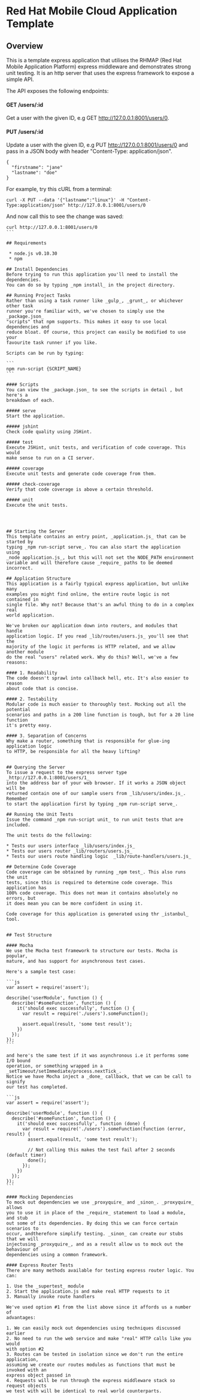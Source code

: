 # Red Hat Mobile Cloud Application Template

## Overview
This is a template express application that utilises the RHMAP (Red Hat Mobile
Application Platform) express middleware and demonstrates strong unit testing.
It is an http server that uses the express framework to expose a simple API.

The API exposes the following endpoints:

#### GET /users/:id
Get a user with the given ID, e.g GET http://127.0.0.1:8001/users/0.

#### PUT /users/:id
Update a user with the given ID, e.g PUT http://127.0.0.1:8001/users/0 and
pass in a JSON body with header "Content-Type: application/json".

```
{
  "firstname": "jane"
  "lastname": "doe"
}
```

For example, try this cURL from a terminal:

```
curl -X PUT --data '{"lastname":"linux"}' -H "Content-Type:application/json" http://127.0.0.1:8001/users/0
```

And now call this to see the change was saved:
````
curl http://127.0.0.1:8001/users/0
```

## Requirements

 * node.js v0.10.30
 * npm

## Install Dependencies
Before trying to run this application you'll need to install the dependencies.
You can do so by typing _npm install_ in the project directory.

## Running Project Tasks
Rather than using a task runner like _gulp_, _grunt_, or whichever other task
runner you're familiar with, we've chosen to simply use the _package.json_
"scripts" that npm supports. This makes it easy to use local dependencies and
reduce bloat. Of course, this project can easily be modified to use your
favourite task runner if you like.

Scripts can be run by typing:

```
npm run-script {SCRIPT_NAME}
```

#### Scripts
You can view the _package.json_ to see the scripts in detail , but here's a
breakdown of each.

##### serve
Start the application.

##### jshint
Check code quality using JSHint.

##### test
Execute JSHint, unit tests, and verification of code coverage. This would
make sense to run on a CI server.

##### coverage
Execute unit tests and generate code coverage from them.

##### check-coverage
Verify that code coverage is above a certain threshold.

##### unit
Execute the unit tests.




## Starting the Server
This template contains an entry point, _application.js_ that can be started by
typing _npm run-script serve_. You can also start the application using
_node application.js_, but this will not set the NODE_PATH environment
variable and will therefore cause _require_ paths to be deemed incorrect.

## Application Structure
This application is a fairly typical express application, but unlike many
examples you might find online, the entire route logic is not contained in
single file. Why not? Because that's an awful thing to do in a complex real
world application.

We've broken our application down into routers, and modules that handle
application logic. If you read _lib/routes/users.js_ you'll see that the
majority of the logic it performs is HTTP related, and we allow another module
do the real "users" related work. Why do this? Well, we've a few reasons:

#### 1. Readability
The code doesn't sprawl into callback hell, etc. It's also easier to reason
about code that is concise.

#### 2. Testability
Modular code is much easier to thoroughly test. Mocking out all the potential
scenarios and paths in a 200 line function is tough, but for a 20 line function
it's pretty easy.

#### 3. Separation of Concerns
Why make a router, something that is responsible for glue-ing application logic
to HTTP, be responsible for all the heavy lifting?


## Querying the Server
To issue a request to the express server type _http://127.0.0.1:8001/users/1_
into the address bar of your web browser. If it works a JSON object will be
returned contain one of our sample users from _lib/users/index.js_. Remember
to start the application first by typing _npm run-script serve_.

## Running the Unit Tests
Issue the command _npm run-script unit_ to run unit tests that are included.

The unit tests do the following:

* Tests our users interface _lib/users/index.js_
* Tests our users router _lib/routers/users.js_
* Tests our users route handling logic  _lib/route-handlers/users.js_

## Determine Code Coverage
Code coverage can be obtained by running _npm test_. This also runs the unit
tests, since this is required to determine code coverage. This application has
100% code coverage. This does not mean it contains absolutely no errors, but
it does mean you can be more confident in using it.

Code coverage for this application is generated using thr _istanbul_ tool.


## Test Structure

#### Mocha
We use the Mocha test framework to structure our tests. Mocha is popular,
mature, and has support for asynchronous test cases.

Here's a sample test case:

```js
var assert = require('assert');

describe('userModule', function () {
  describe('#someFunction', function () {
    it('should exec successfully', function () {
      var result = require('./users').someFunction();

      assert.equal(result, 'some test result');
    })
  });
});
```

and here's the same test if it was asynchronous i.e it performs some I/O bound
operation, or something wrapped in a _setTimeout/setImmediate/process.nextTick_.
Notice we have Mocha inject a _done_ callback, that we can be call to signify
our test has completed.

```js
var assert = require('assert');

describe('userModule', function () {
  describe('#someFunction', function () {
    it('should exec successfully', function (done) {
      var result = require('./users').someFunction(function (error, result) {
        assert.equal(result, 'some test result');

        // Not calling this makes the test fail after 2 seconds (default timer)
        done();
      });
    })
  });
});
```

#### Mocking Dependencies
To mock out dependencies we use _proxyquire_ and _sinon_. _proxyquire_ allows
you to use it in place of the _require_ statement to load a module, and stub
out some of its dependencies. By doing this we can force certain scenarios to
occur, andtherefore simplify testing. _sinon_ can create our stubs that we will
injectusing _proxyquire_, and as a result allow us to mock out the behaviour of
dependencies using a common framework.

#### Express Router Tests
There are many methods available for testing express router logic. You can:

1. Use the _supertest_ module
2. Start the application.js and make real HTTP requests to it
3. Manually invoke route handlers

We've used option #1 from the list above since it affords us a number of
advantages:

1. We can easily mock out dependencies using techniques discussed earlier
2. No need to run the web service and make "real" HTTP calls like you would
with option #2
3. Routes can be tested in isolation since we don't run the entire application,
assuming we create our routes modules as functions that must be invoked with an
express object passed in
4. Requests will be run through the express middleware stack so request objects
we test with will be identical to real world counterparts.
